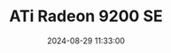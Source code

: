 ---
layout: post
title: ATi Radeon 9200 SE
summary: 
date: '2024-08-29 11:33:00'
tags: [ATi, ATi Radeon, ATi Radeon Models, Graphics Cards, PC]
---